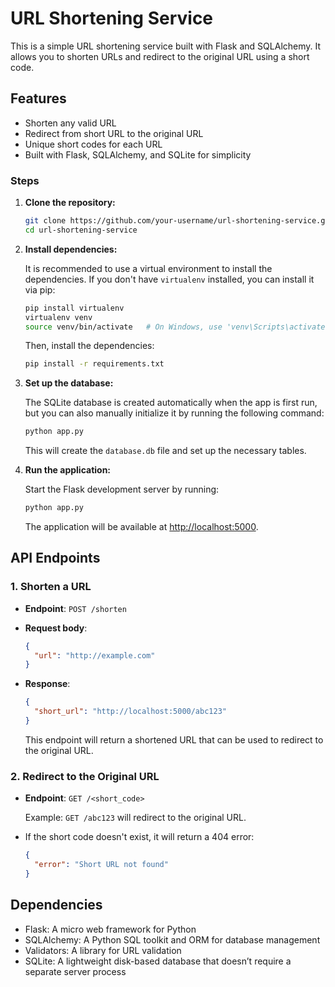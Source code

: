 # URL Shortening Service

This is a simple URL shortening service built with Flask and SQLAlchemy. It allows you to shorten URLs and redirect to the original URL using a short code.

## Features

- Shorten any valid URL
- Redirect from short URL to the original URL
- Unique short codes for each URL
- Built with Flask, SQLAlchemy, and SQLite for simplicity

### Steps

1. **Clone the repository:**

   ```bash
   git clone https://github.com/your-username/url-shortening-service.git
   cd url-shortening-service
   ```

2. **Install dependencies:**

   It is recommended to use a virtual environment to install the dependencies. If you don't have `virtualenv` installed, you can install it via pip:

   ```bash
   pip install virtualenv
   virtualenv venv
   source venv/bin/activate   # On Windows, use 'venv\Scripts\activate'
   ```

   Then, install the dependencies:

   ```bash
   pip install -r requirements.txt
   ```

3. **Set up the database:**

   The SQLite database is created automatically when the app is first run, but you can also manually initialize it by running the following command:

   ```bash
   python app.py
   ```

   This will create the `database.db` file and set up the necessary tables.

4. **Run the application:**

   Start the Flask development server by running:

   ```bash
   python app.py
   ```

   The application will be available at [http://localhost:5000](http://localhost:5000).

## API Endpoints

### 1. **Shorten a URL**

- **Endpoint**: `POST /shorten`
- **Request body**:
  
  ```json
  {
    "url": "http://example.com"
  }
  ```

- **Response**:

  ```json
  {
    "short_url": "http://localhost:5000/abc123"
  }
  ```

  This endpoint will return a shortened URL that can be used to redirect to the original URL.

### 2. **Redirect to the Original URL**

- **Endpoint**: `GET /<short_code>`
  
  Example: `GET /abc123` will redirect to the original URL.

- If the short code doesn't exist, it will return a 404 error:

  ```json
  {
    "error": "Short URL not found"
  }
  ```
  
## Dependencies

- Flask: A micro web framework for Python
- SQLAlchemy: A Python SQL toolkit and ORM for database management
- Validators: A library for URL validation
- SQLite: A lightweight disk-based database that doesn’t require a separate server process